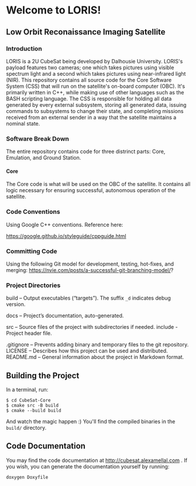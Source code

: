 # Welcome to LORIS!
## Low Orbit Reconaissance Imaging Satellite
### Introduction

LORIS is a 2U CubeSat being developed by Dalhousie University. LORIS's payload features two cameras; one which takes pictures using visible spectrum light and a second which takes pictures using near-infrared light (NIR). This repository contains all source code for the Core Software System (CSS) that will run on the satellite's on-board computer (OBC). It's primarily written in C++, while making use of other languages such as the BASH scripting language. The CSS is responsible for holding all data generated by every external subsystem, storing all generated data, issuing commands to subsystems to change their state, and completing missions received from an external sender in a way that the satellite maintains a nominal state.

### Software Break Down

The entire repository contains code for three distrinct parts: Core, Emulation, and Ground Station.

#### Core
The Core code is what will be used on the OBC of the satellite. It contains all logic necessary for ensuring successful, autonomous operation of the satellite.

<!-- #### Emulation
The Emulation code is used to emulate the hardware subsystems during development of the CSS.

#### Ground Station

The Ground Station code is used to create an interface that operators can use to interact with the CubeSat, whether its being simulated in a nearby computer or in orbit. From here, operators can request data, issue commands, test/debug, and start simulations. -->


### Code Conventions

Using Google C++ conventions. Reference here:

https://google.github.io/styleguide/cppguide.html

### Committing Code

Using the following Git model for development, testing, hot-fixes, and merging:
https://nvie.com/posts/a-successful-git-branching-model/?


### Project Directories

build – Output executables (“targets”). The suffix `_d` indicates debug version.
<!-- data – Files used by the main executable. -->
docs – Project’s documentation, auto-generated.
<!-- deps – Subdirectories with external dependencies like libraries. -->
<!-- obj – Binary objects created during compilation. -->
src – Source files of the project with subdirectories if needed.
include - Project header file.
<!-- test – Source files of tests. -->
.gitignore – Prevents adding binary and temporary files to the git repository.
LICENSE – Describes how this project can be used and distributed.
README.md – General information about the project in Markdown format.

## Building the Project

In a terminal, run:
```
$ cd CubeSat-Core
$ cmake src -B build
$ cmake --build build
```
And watch the magic happen :) You'll find the compiled binaries in the `build/` directory.

## Code Documentation 

You may find the code documentation at http://cubesat.alexamellal.com . If you wish, you can generate the documentation yourself by running:
```sh 
doxygen Doxyfile
```
